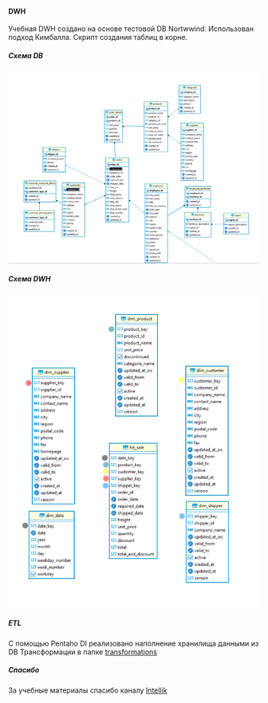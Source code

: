 #### DWH

Учебная DWH создано на основе тестовой DB Nortwwind. Использован подход Кимбалла.
Скрипт создания таблиц в корне.

##### Схема DB
![local DB link](./img/DB_diagram.png)

##### Схема DWH
![local DB link](./img/DWH.png)

##### ETL
C помощью Pentaho DI реализовано наполнение хранилища данными из DB
Трансформации в папке [transformations](./transformations/)

##### Спасибо
За учебные материалы спасибо каналу [Intellik](https://www.youtube.com/c/Intellik)